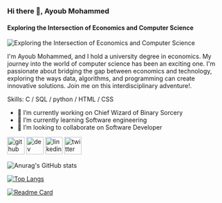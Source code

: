 ### Hi there 👋, Ayoub Mohammed
#### Exploring the Intersection of Economics and Computer Science
![Exploring the Intersection of Economics and Computer Science](https://tumindo.com/wp-content/uploads/2022/04/Motherboard.jpg)

I'm Ayoub Mohammed, and I hold a university degree in economics. My journey into the world of computer science has been an exciting one. I'm passionate about bridging the gap between economics and technology, exploring the ways data, algorithms, and programming can create innovative solutions. Join me on this interdisciplinary adventure!.

Skills: C / SQL / python / HTML / CSS

- 🔭 I’m currently working on Chief Wizard of Binary Sorcery 
- 🌱 I’m currently learning Software engineering 
- 👯 I’m looking to collaborate on Software Developer 


[<img src='https://cdn.jsdelivr.net/npm/simple-icons@3.0.1/icons/github.svg' alt='github' height='40'>](https://github.com/https://github.com/ayoub22222222)  [<img src='https://cdn.jsdelivr.net/npm/simple-icons@3.0.1/icons/dev-dot-to.svg' alt='dev' height='40'>](https://dev.to/ayoub22222222)  [<img src='https://cdn.jsdelivr.net/npm/simple-icons@3.0.1/icons/linkedin.svg' alt='linkedin' height='40'>](https://www.linkedin.com/in/https://www.linkedin.com/in/mohammed-ayoub-essbai//)  [<img src='https://cdn.jsdelivr.net/npm/simple-icons@3.0.1/icons/twitter.svg' alt='twitter' height='40'>](https://twitter.com/https://twitter.com/ayoub34120329)  

![Anurag's GitHub stats](https://github-readme-stats.vercel.app/api?username=ayoub22222222&show_icons=true&theme=radical)

[![Top Langs](https://github-readme-stats.vercel.app/api/top-langs/?username=ayoub22222222&layout=compact)](https://github.com/anuraghazra/github-readme-stats)

[![Readme Card](https://github-readme-stats.vercel.app/api/pin/?username=ayoub22222222&repo=alx-low_level_programming)](https://github.com/anuraghazra/github-readme-stats)



